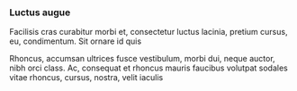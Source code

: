 ### Luctus augue

Facilisis cras curabitur morbi et, consectetur luctus lacinia, pretium cursus, eu, condimentum. Sit ornare id quis

Rhoncus, accumsan ultrices fusce vestibulum, morbi dui, neque auctor, nibh orci class. Ac, consequat et rhoncus mauris faucibus volutpat sodales vitae rhoncus, cursus, nostra, velit iaculis


